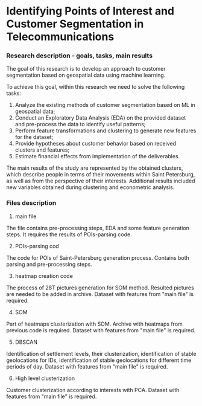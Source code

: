 <h1> Identifying Points of Interest and Customer Segmentation in Telecommunications </h1>

<h3> Research description - goals, tasks, main results </h3>
The goal of this research is to develop an approach to customer segmentation based on geospatial data using machine learning.

To achieve this goal, within this research we need to solve the following tasks:
1.	Analyze the existing methods of customer segmentation based on ML in geospatial data;
2.	Conduct an Exploratory Data Analysis (EDA) on the provided dataset and pre-process the data to identify useful patterns;
3.	Perform feature transformations and clustering to generate new features for the dataset;
4.	Provide hypotheses about customer behavior based on received clusters and features;
5.	Estimate financial effects from implementation of the deliverables.

The main results of the study are represented by the obtained clusters, which describe people in terms of their movements within Saint Petersburg, as well as from the perspective of their interests. Additional results included new variables obtained during clustering and econometric analysis. 

<h3>Files description</h3>

1. main file

The file contains pre-processing steps, EDA and some feature generation steps. It requires the results of POIs-parsing code.  

2. POIs-parsing cod

The code for POIs of Saint-Petersburg generation process. Contains both parsing and pre-processing steps.

3. heatmap creation code

The process of 28T pictures generation for SOM method. Resulted pictures are needed to be added in archive. Dataset with features from "main file" is required.

4. SOM

Part of heatmaps clusterization with SOM. Archive with heatmaps from previous code is required. Dataset with features from "main file" is required.

5. DBSCAN

Identification of settlement levels, their clusterization, identification of stable geolocations for IDs, identification of stable geolocations for different time periods of day. Dataset with features from "main file" is required.

6. High level clusterization

Customer clusterization according to interests with PCA.  Dataset with features from "main file" is required.


